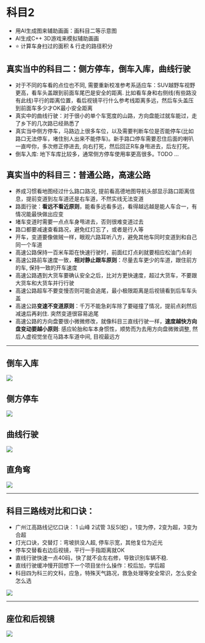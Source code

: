 # 科目2

* 用AI生成图来辅助画画：画科目二等示意图
* AI生成C++ 3D游戏来模拟辅助画画
* ⭐️ 计算车身扫过的面积 & 行走的路径积分

## 真实当中的科目二：侧方停车，倒车入库，曲线行驶

* 对于不同的车看的点位也不同, 需要重新校准参考系适应车：SUV越野车视野更高，看车头盖跟到前面车尾巴是安全的距离. 比如看车身和右侧线(有些路没有此线)平行的距离位置，看后视镜平行什么参考线距离多远，然后车头盖压到前面车多少才OK最小安全距离
* 真实中的曲线行驶：对于很小的单个车宽度的山路，方向盘能过就车能过，走了乡下的几次路已经熟悉了
* 真实当中侧方停车，马路边上很多车位，以及需要判断车位是否能停车(比如路口无法停车，堵住别人出来不能停车)。新手路口停车需要忍住后面的喇叭一直哔你，多次修正停进去, 向右打死，然后回正R车身甩进去，后左打死。
* 倒车入库: 地下车库比较多，通常侧方停车使用率更高很多。TODO ...

## 真实当中的科目三：普通公路，高速公路

* 养成习惯看地图经过什么路口路况, 提前看高德地图导航头部显示路口距离信息，提前变道到左车道还是右车道，不然实线无法变道
* 路面行驶：**看远不看近原则**，能看多远看多远，看得越远越是能人车合一，有情况能最快做出应变
* 堵车变道时需要一点点车身甩进去，否则很难变道过去
* 路口都要减速查看路况，避免红灯忘了，或者是行人等
* 开车，变道要像做贼一样，眼观六路耳听八方，避免其他车同时变道到和自己同一个车道
* 高速公路保持一百米车距在快速行驶时，前面红灯点刹就要相应松油门点刹
* 高速公路前车速度一致，**相对静止跟车原则**：尽量去车更少的车道，跟住前方的车, 保持一致的开车速度
* 高速公路遇到大货车要确认安全之后，比对方更快速度，超过大货车，不要跟大货车和大货车并行行驶
* 高速公路超车不要变慢否则可能会追尾，最小极限距离是后视镜看到后车车头盖
* 高速公路**变速不变道原则**：千万不能急刹车除了要碰撞了情况，提前点刹然后减速后再刹住. 突然变道很容易追尾
* 高速公路的方向盘要很小微微修改，就像科目三直线行驶一样，**速度越快方向盘变动要越小原则**: 感应轮胎和车本身惯性，顺势而为去用方向盘微微调整, 然后人虚视觉坐在马路本车道中间, 目视最远方

---

## 倒车入库

![](./倒车入库-具像化.png)

## 侧方停车

![](./侧方停车-具像化.png)

## 曲线行驶

![](./曲线行驶-具像化.png)

## 直角弯

![](./直角转弯-具像化.png)

---

## 科目三路线对比和口诀：
* 广州江高路线记忆口诀： 1 山峰 2试管 3反S(蛇) 。1变为停，2变为超，3变为合超
* 灯光口诀，交替灯：弯坡拱没人超, 停车示宽，其他复位为近光
* 停车交替看右边后视镜，平行一手指距离就OK
* 直线行驶快速一点40码，快了就不会左右修，导致识别车辆不稳.
* 直线行驶缓冲慢开回想下一个项目坐什么操作：校后加，学后超
* 科目四为科三的文科，应急，特殊天气路况，救急处理等安全常识，怎么安全怎么选

![](./kemu3.jpg)

---

## 座位和后视镜

![](./座椅和后视镜.jpg)

